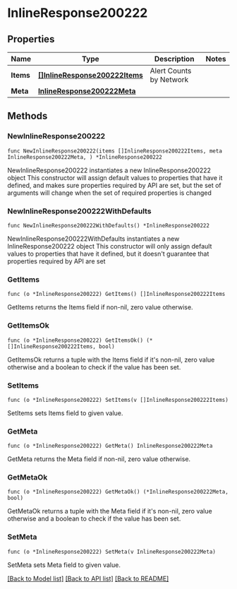 # InlineResponse200222

## Properties

Name | Type | Description | Notes
------------ | ------------- | ------------- | -------------
**Items** | [**[]InlineResponse200222Items**](InlineResponse200222Items.md) | Alert Counts by Network | 
**Meta** | [**InlineResponse200222Meta**](InlineResponse200222Meta.md) |  | 

## Methods

### NewInlineResponse200222

`func NewInlineResponse200222(items []InlineResponse200222Items, meta InlineResponse200222Meta, ) *InlineResponse200222`

NewInlineResponse200222 instantiates a new InlineResponse200222 object
This constructor will assign default values to properties that have it defined,
and makes sure properties required by API are set, but the set of arguments
will change when the set of required properties is changed

### NewInlineResponse200222WithDefaults

`func NewInlineResponse200222WithDefaults() *InlineResponse200222`

NewInlineResponse200222WithDefaults instantiates a new InlineResponse200222 object
This constructor will only assign default values to properties that have it defined,
but it doesn't guarantee that properties required by API are set

### GetItems

`func (o *InlineResponse200222) GetItems() []InlineResponse200222Items`

GetItems returns the Items field if non-nil, zero value otherwise.

### GetItemsOk

`func (o *InlineResponse200222) GetItemsOk() (*[]InlineResponse200222Items, bool)`

GetItemsOk returns a tuple with the Items field if it's non-nil, zero value otherwise
and a boolean to check if the value has been set.

### SetItems

`func (o *InlineResponse200222) SetItems(v []InlineResponse200222Items)`

SetItems sets Items field to given value.


### GetMeta

`func (o *InlineResponse200222) GetMeta() InlineResponse200222Meta`

GetMeta returns the Meta field if non-nil, zero value otherwise.

### GetMetaOk

`func (o *InlineResponse200222) GetMetaOk() (*InlineResponse200222Meta, bool)`

GetMetaOk returns a tuple with the Meta field if it's non-nil, zero value otherwise
and a boolean to check if the value has been set.

### SetMeta

`func (o *InlineResponse200222) SetMeta(v InlineResponse200222Meta)`

SetMeta sets Meta field to given value.



[[Back to Model list]](../README.md#documentation-for-models) [[Back to API list]](../README.md#documentation-for-api-endpoints) [[Back to README]](../README.md)


